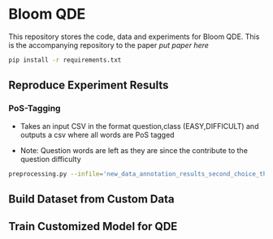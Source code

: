 # Bloom QDE

This repository stores the code, data and experiments for Bloom QDE. This is the accompanying repository to the paper *put paper here*

```bash
pip install -r requirements.txt
```

## Reproduce Experiment Results

### PoS-Tagging

- Takes an input CSV in the format question,class (EASY,DIFFICULT) and outputs a csv where all words are PoS tagged

- Note: Question words are left as they are since the contribute to the question difficulty

```bash 
preprocessing.py --infile='new_data_annotation_results_second_choice_th2_binary.csv' --outfile='arc_masked_annotation_results_second_choice_th2_binary.csv'
```

## Build Dataset from Custom Data

## Train Customized Model for QDE

